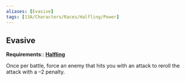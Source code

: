 ```yaml
---
aliases: [Evasive]
tags: [13A/Characters/Races/Halfling/Power]
---
```


## Evasive

**Requirements**:: **[Halfling](Compendium/13A/Races/Halfling.md)**

Once per battle, force an enemy that hits you with an attack to reroll the attack with a –2 penalty.
